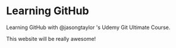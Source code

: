 # Learning GitHub #
Learning GitHub with @jasongtaylor 's Udemy Git Ultimate Course.

This website will be really awesome!
